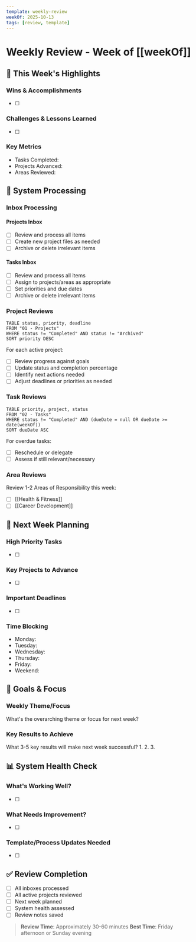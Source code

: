 ```yaml
---
template: weekly-review
weekOf: 2025-10-13
tags: [review, template]
---
```


# Weekly Review - Week of [[weekOf]]

## 📅 This Week's Highlights
### Wins & Accomplishments
- [ ] 

### Challenges & Lessons Learned  
- [ ] 

### Key Metrics
- Tasks Completed: 
- Projects Advanced: 
- Areas Reviewed: 

## 🔄 System Processing

### Inbox Processing
#### Projects Inbox
- [ ] Review and process all items
- [ ] Create new project files as needed
- [ ] Archive or delete irrelevant items

#### Tasks Inbox  
- [ ] Review and process all items
- [ ] Assign to projects/areas as appropriate
- [ ] Set priorities and due dates
- [ ] Archive or delete irrelevant items

### Project Reviews
```dataview
TABLE status, priority, deadline
FROM "01 - Projects"
WHERE status != "Completed" AND status != "Archived"
SORT priority DESC
```

For each active project:
- [ ] Review progress against goals
- [ ] Update status and completion percentage
- [ ] Identify next actions needed
- [ ] Adjust deadlines or priorities as needed

### Task Reviews
```dataview
TABLE priority, project, status
FROM "02 - Tasks"
WHERE status != "Completed" AND (dueDate = null OR dueDate >= date(weekOf))
SORT dueDate ASC
```

For overdue tasks:
- [ ] Reschedule or delegate
- [ ] Assess if still relevant/necessary

### Area Reviews
Review 1-2 Areas of Responsibility this week:
- [ ] [[Health & Fitness]]
- [ ] [[Career Development]]

## 📅 Next Week Planning

### High Priority Tasks
- [ ] 

### Key Projects to Advance
- [ ] 

### Important Deadlines
- [ ] 

### Time Blocking
- Monday: 
- Tuesday: 
- Wednesday: 
- Thursday: 
- Friday: 
- Weekend: 

## 🎯 Goals & Focus

### Weekly Theme/Focus
What's the overarching theme or focus for next week?

### Key Results to Achieve
What 3-5 key results will make next week successful?
1. 
2. 
3. 

## 📊 System Health Check

### What's Working Well?
- [ ] 

### What Needs Improvement?
- [ ] 

### Template/Process Updates Needed
- [ ] 

## ✅ Review Completion
- [ ] All inboxes processed
- [ ] All active projects reviewed  
- [ ] Next week planned
- [ ] System health assessed
- [ ] Review notes saved

> **Review Time**: Approximately 30-60 minutes
> **Best Time**: Friday afternoon or Sunday evening